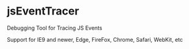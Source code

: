 # jsEventTracer
Debugging Tool for Tracing JS Events

Support for IE9 and newer, Edge, FireFox, Chrome, Safari, WebKit, etc